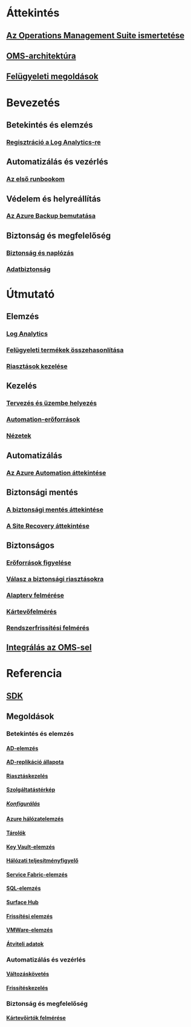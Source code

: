 # Áttekintés
## [Az Operations Management Suite ismertetése](operations-management-suite-overview.md)
## [OMS-architektúra](operations-management-suite-architecture.md)
## [Felügyeleti megoldások](operations-management-suite-solutions.md)

# Bevezetés
## Betekintés és elemzés
### [Regisztráció a Log Analytics-re](../log-analytics/log-analytics-get-started.md?toc=%2fazure%2foperations-management-suite%2ftoc.json)
## Automatizálás és vezérlés
### [Az első runbookom](../automation/automation-first-runbook-graphical.md?toc=%2fazure%2foperations-management-suite%2ftoc.json)
## Védelem és helyreállítás
### [Az Azure Backup bemutatása](../backup/backup-introduction-to-azure-backup.md?toc=%2fazure%2foperations-management-suite%2ftoc.json)
## Biztonság és megfelelőség
### [Biztonság és naplózás](oms-security-getting-started.md)
### [Adatbiztonság](oms-security-data-security.md)

# Útmutató
## Elemzés
### [Log Analytics](../log-analytics/log-analytics-overview.md?toc=%2fazure%2foperations-management-suite%2ftoc.json)
### [Felügyeleti termékek összehasonlítása](operations-management-suite-monitoring-product-comparison.md)
### [Riasztások kezelése](operations-management-suite-monitoring-alerts.md)
## Kezelés
### [Tervezés és üzembe helyezés](operations-management-suite-solutions-creating.md)
### [Automation-erőforrások](operations-management-suite-solutions-resources-automation.md)
### [Nézetek](operations-management-suite-solutions-resources-views.md)
## Automatizálás
### [Az Azure Automation áttekintése](../automation/automation-intro.md?toc=%2fazure%2foperations-management-suite%2ftoc.json)
## Biztonsági mentés
### [A biztonsági mentés áttekintése](../backup/backup-introduction-to-azure-backup.md?toc=%2fazure%2foperations-management-suite%2ftoc.json)
### [A Site Recovery áttekintése](../site-recovery/site-recovery-overview.md?toc=%2fazure%2foperations-management-suite%2ftoc.json)
## Biztonságos
### [Erőforrások figyelése](oms-security-monitoring-resources.md)
### [Válasz a biztonsági riasztásokra](oms-security-responding-alerts.md)
### [Alapterv felmérése](oms-security-baseline.md)
### [Kártevőfelmérés](../log-analytics/log-analytics-malware.md?toc=%2fazure%2foperations-management-suite%2ftoc.json)
### [Rendszerfrissítési felmérés](../log-analytics/log-analytics-system-update.md?toc=%2fazure%2foperations-management-suite%2ftoc.json)
## [Integrálás az OMS-sel](operations-management-suite-integration.md)


# Referencia
## [SDK](operations-management-suite-sdk.md)
## Megoldások
### Betekintés és elemzés
#### [AD-elemzés](../log-analytics/log-analytics-ad-assessment.md?toc=%2fazure%2foperations-management-suite%2ftoc.json)
#### [AD-replikáció állapota](../log-analytics/log-analytics-ad-replication-status.md?toc=%2fazure%2foperations-management-suite%2ftoc.json)
#### [Riasztáskezelés](../log-analytics/log-analytics-solution-alert-management.md?toc=%2fazure%2foperations-management-suite%2ftoc.json)
#### [Szolgáltatástérkép](operations-management-suite-service-map.md)
##### [Konfigurálás](operations-management-suite-service-map-configure.md)
#### [Azure hálózatelemzés](../log-analytics/log-analytics-azure-networking-analytics.md?toc=%2fazure%2foperations-management-suite%2ftoc.json)
#### [Tárolók](../log-analytics/log-analytics-containers.md?toc=%2fazure%2foperations-management-suite%2ftoc.json)
#### [Key Vault-elemzés](../log-analytics/log-analytics-azure-key-vault.md?toc=%2fazure%2foperations-management-suite%2ftoc.json)
#### [Hálózati teljesítményfigyelő](../log-analytics/log-analytics-network-performance-monitor.md?toc=%2fazure%2foperations-management-suite%2ftoc.json)
#### [Service Fabric-elemzés](../log-analytics/log-analytics-service-fabric.md?toc=%2fazure%2foperations-management-suite%2ftoc.json)
#### [SQL-elemzés](../log-analytics/log-analytics-sql-assessment.md?toc=%2fazure%2foperations-management-suite%2ftoc.json)
#### [Surface Hub](../log-analytics/log-analytics-surface-hubs.md?toc=%2fazure%2foperations-management-suite%2ftoc.json)
#### [Frissítési elemzés](https://technet.microsoft.com/itpro/windows/deploy/manage-windows-upgrades-with-upgrade-analytics?f=255&MSPPError=-2147217396)
#### [VMWare-elemzés](../log-analytics/log-analytics-vmware.md?toc=%2fazure%2foperations-management-suite%2ftoc.json)
#### [Átviteli adatok](../log-analytics/log-analytics-wire-data.md?toc=%2fazure%2foperations-management-suite%2ftoc.json)
### Automatizálás és vezérlés
#### [Változáskövetés](../log-analytics/log-analytics-change-tracking.md?toc=%2fazure%2foperations-management-suite%2ftoc.json)
#### [Frissítéskezelés](oms-solution-update-management.md)
### Biztonság és megfelelőség
#### [Kártevőirtók felmérése](../log-analytics/log-analytics-malware.md?toc=%2fazure%2foperations-management-suite%2ftoc.json)



<!--HONumber=Nov16_HO4-->


